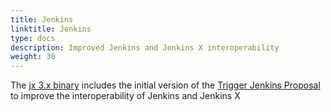 ```yaml
---
title: Jenkins
linktitle: Jenkins
type: docs
description: Improved Jenkins and Jenkins X interoperability
weight: 30
---
```



The [jx 3.x binary](/docs/v3/jx3/) includes the initial version of the [Trigger Jenkins Proposal](https://github.com/jstrachan/enhancements/blob/jenkins-trigger/proposals/trigger-jenkins/README.md) to improve the interoperability of Jenkins and Jenkins X

